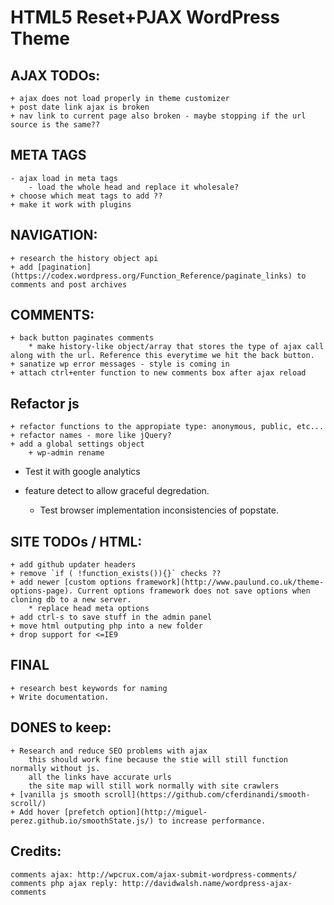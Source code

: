 #  HTML5 Reset+PJAX WordPress Theme

## AJAX TODOs:
	+ ajax does not load properly in theme customizer
	+ post date link ajax is broken
	+ nav link to current page also broken - maybe stopping if the url source is the same??

## META TAGS
	- ajax load in meta tags
		- load the whole head and replace it wholesale?
	+ choose which meat tags to add ??
	+ make it work with plugins

## NAVIGATION:
	+ research the history object api
	+ add [pagination](https://codex.wordpress.org/Function_Reference/paginate_links) to comments and post archives

## COMMENTS:
	+ back button paginates comments 
		* make history-like object/array that stores the type of ajax call along with the url. Reference this everytime we hit the back button.
	+ sanatize wp error messages - style is coming in
	+ attach ctrl+enter function to new comments box after ajax reload

## Refactor js
	+ refactor functions to the appropiate type: anonymous, public, etc...
	+ refactor names - more like jQuery?
	+ add a global settings object
		+ wp-admin rename

- Test it with google analytics

- feature detect to allow graceful degredation.
	+ Test browser implementation inconsistencies of popstate.


## SITE TODOs / HTML:
	+ add github updater headers
	+ remove `if ( !function_exists()){}` checks ??
	+ add newer [custom options framework](http://www.paulund.co.uk/theme-options-page). Current options framework does not save options when cloning db to a new server.
		* replace head meta options
	+ add ctrl-s to save stuff in the admin panel
	+ move html outputing php into a new folder
	+ drop support for <=IE9

## FINAL
	+ research best keywords for naming
	+ Write documentation.


## DONES to keep:
	+ Research and reduce SEO problems with ajax
		this should work fine because the stie will still function normally without js. 
		all the links have accurate urls
		the site map will still work normally with site crawlers 
	+ [vanilla js smooth scroll](https://github.com/cferdinandi/smooth-scroll/) 
	+ Add hover [prefetch option](http://miguel-perez.github.io/smoothState.js/) to increase performance.


## Credits:
	comments ajax: http://wpcrux.com/ajax-submit-wordpress-comments/
	comments php ajax reply: http://davidwalsh.name/wordpress-ajax-comments

